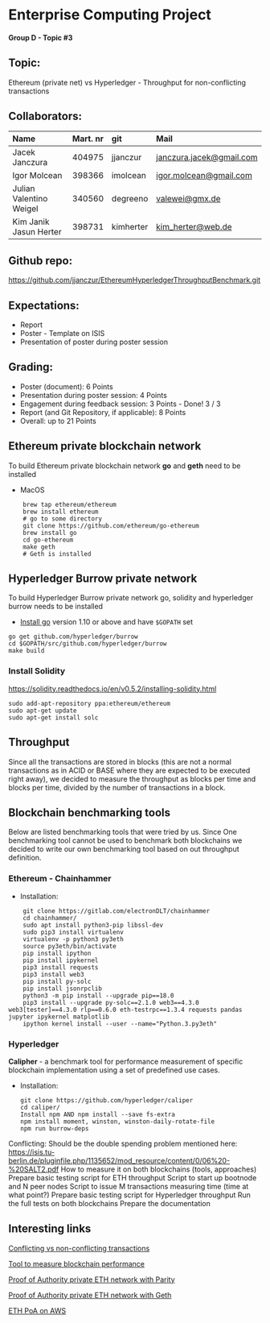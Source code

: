 # Enterprise Computing Project

#### Group D - Topic #3

## Topic:
Ethereum (private net) vs Hyperledger - Throughput for non-conflicting transactions

## Collaborators:

| Name  |  Mart. nr | git  | Mail  |
| :------------ | :------------ | :------------ | :------------ |
| Jacek Janczura  | 404975  | jjanczur  |  janczura.jacek@gmail.com |
| Igor Molcean  | 398366  | imolcean  | igor.molcean@gmail.com  |
| Julian Valentino Weigel  | 340560  | degreeno  | valewei@gmx.de  |
| Kim Janik Jasun Herter  | 398731  | kimherter  | kim_herter@web.de  |

## Github repo:
https://github.com/jjanczur/EthereumHyperledgerThroughputBenchmark.git

## Expectations:
- Report
- Poster - Template on ISIS
- Presentation of poster during poster session

## Grading:
- Poster (document): 6 Points
- Presentation during poster session: 4 Points
- Engagement during feedback session: 3 Points - Done! 3 / 3
- Report (and Git Repository, if applicable): 8 Points
- Overall: up to 21 Points

## Ethereum private blockchain network
To build Ethereum private blockchain network **go** and **geth** need to be installed
+ MacOS 

```
	brew tap ethereum/ethereum
	brew install ethereum
	# go to some directory 
	git clone https://github.com/ethereum/go-ethereum
	brew install go
	cd go-ethereum 
	make geth
	# Geth is installed
```

## Hyperledger Burrow private network
To build Hyperledger Burrow private network go, solidity and hyperledger burrow needs to be installed

- [Install go](https://golang.org/doc/install) version 1.10 or above and have `$GOPATH` set

```
go get github.com/hyperledger/burrow
cd $GOPATH/src/github.com/hyperledger/burrow
make build
```


### Install Solidity
https://solidity.readthedocs.io/en/v0.5.2/installing-solidity.html
```
sudo add-apt-repository ppa:ethereum/ethereum
sudo apt-get update
sudo apt-get install solc
```



## Throughput
Since all the transactions are stored in blocks (this are not a normal transactions as in ACID or BASE where they are expected to be executed right away), we decided to measure the throughput as blocks per time and blocks per time, divided by the number of transactions in a block.

## Blockchain benchmarking tools
Below are listed benchmarking tools that were tried by us. Since One benchmarking tool cannot be used to benchmark both blockchains we decided to write our own benchmarking tool based on out throughput definition.
### Ethereum - Chainhammer
+ Installation:
```
	git clone https://gitlab.com/electronDLT/chainhammer
	cd chainhammer/
	sudo apt install python3-pip libssl-dev
	sudo pip3 install virtualenv 
	virtualenv -p python3 py3eth
	source py3eth/bin/activate
	pip install ipython
	pip install ipykernel
	pip3 install requests
	pip3 install web3
	pip install py-solc
	pip install jsonrpclib
	python3 -m pip install --upgrade pip==18.0
	pip3 install --upgrade py-solc==2.1.0 web3==4.3.0 web3[tester]==4.3.0 rlp==0.6.0 eth-testrpc==1.3.4 requests pandas jupyter ipykernel matplotlib
	ipython kernel install --user --name="Python.3.py3eth"
```

### Hyperledger 
 **Calipher** - a benchmark tool for performance measurement of specific blockchain implementation using a set of predefined use cases.
 + Installation:

	```
	git clone https://github.com/hyperledger/caliper
	cd caliper/
	Install npm AND npm install --save fs-extra
	npm install moment, winston, winston-daily-rotate-file
	npm run burrow-deps 
	```


Conflicting:
Should be the double spending problem mentioned here:
https://isis.tu-berlin.de/pluginfile.php/1135652/mod_resource/content/0/06%20-%20SALT2.pdf
How to measure it on both blockchains (tools, approaches)
Prepare basic testing script for ETH throughput
Script to start up bootnode and N peer nodes
Script to issue M transactions measuring time (time at what point?)
Prepare basic testing script for Hyperledger throughput
Run the full tests on both blockchains
Prepare the documentation

## 	Interesting links
[Conflicting vs non-conflicting transactions](http://https://iota.stackexchange.com/questions/1604/what-is-a-conflicting-transaction "Conflicting vs non-conflicting transactions")

[Tool to measure blockchain performance](http://https://medium.com/coinmonks/tool-to-measure-blockchain-performance-hyperledger-caliper-f192adfba52  "Tool to measure blockchain performance")

 [Proof of Authority private ETH network with Parity](http://https://wiki.parity.io/Proof-of-Authority-Chains "Proof of Authority private ETH network with Parity")
 
 [Proof of Authority private ETH network with Geth](https://hackernoon.com/setup-your-own-private-proof-of-authority-ethereum-network-with-geth-9a0a3750cda8 "Proof of Authority private ETH network with Geth")

[ETH PoA on AWS](https://medium.com//collin.cusce/using-puppeth-to-manually-create-an-ethereum-proof-of-authority-clique-network-on-aws-ae0d7c906cce "ETH PoA on AWS")




